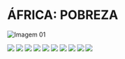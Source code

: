 <h1>ÁFRICA: <strong>POBREZA</strong></h1>

![Imagem 01](media/img/poverty/africa-recent-01.jpg)

<img src="media/img/poverty/kenya-01.jpg" class="fragment"/>
<img src="media/img/poverty/nigeria-biafra-01.jpg" class="fragment"/>
<img src="media/img/poverty/nigeria-biafra-02.jpg" class="fragment"/>
<img src="media/img/poverty/somalia-01.jpg" class="fragment"/>
<img src="media/img/poverty/uganda-01.jpg" class="fragment"/>
<img src="media/img/poverty/uganda-02.jpg" class="fragment"/>
<img src="media/img/poverty/sudan-02.jpg" class="fragment"/>
<img src="media/img/poverty/sudan-1993.jpg" class="fragment"/>
<img src="media/img/poverty/kevin-carter-01.jpg" class="fragment"/>
<img src="media/img/poverty/kevin-carter-02.jpg" class="fragment"/>